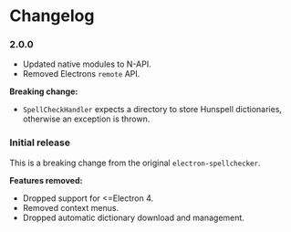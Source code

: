 # Changelog

### 2.0.0

- Updated native modules to N-API.
- Removed Electrons `remote` API.

**Breaking change:**

- `SpellCheckHandler` expects a directory to store Hunspell dictionaries, otherwise an exception is thrown.

### Initial release

This is a breaking change from the original `electron-spellchecker`.

**Features removed:**

- Dropped support for \<=Electron 4.
- Removed context menus.
- Dropped automatic dictionary download and management.
